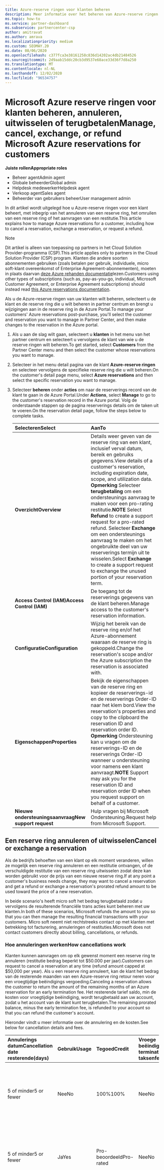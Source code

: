 ```yaml
---
title: Azure-reserve ringen voor klanten beheren
description: Meer informatie over het beheren van Azure-reserve ringen voor een klant, inclusief het annuleren van een reserve ring, het afvragen van een reserve ring of het aanvragen van een restitutie.
ms.topic: how-to
ms.service: partner-dashboard
ms.subservice: partnercenter-csp
author: amitravat
ms.author: amrava
ms.localizationpriority: medium
ms.custom: SEOMAY.20
ms.date: 08/06/2020
ms.openlocfilehash: c377fca3e38161258c836d14202ac4db21484526
ms.sourcegitcommit: 2d9aab15ddc20cb3d9537e68ace33d36f7d8a250
ms.translationtype: MT
ms.contentlocale: nl-NL
ms.lasthandoff: 12/02/2020
ms.locfileid: "96534757"
---
```

# <a name="manage-cancel-exchange-or-refund-microsoft-azure-reservations-for-customers"></a><span data-ttu-id="97b73-103">Microsoft Azure reserve ringen voor klanten beheren, annuleren, uitwisselen of terugbetalen</span><span class="sxs-lookup"><span data-stu-id="97b73-103">Manage, cancel, exchange, or refund Microsoft Azure reservations for customers</span></span>

<span data-ttu-id="97b73-104">**Juiste rollen**</span><span class="sxs-lookup"><span data-stu-id="97b73-104">**Appropriate roles**</span></span>

- <span data-ttu-id="97b73-105">Beheer agent</span><span class="sxs-lookup"><span data-stu-id="97b73-105">Admin agent</span></span>
- <span data-ttu-id="97b73-106">Globale beheerder</span><span class="sxs-lookup"><span data-stu-id="97b73-106">Global admin</span></span>
- <span data-ttu-id="97b73-107">Helpdesk medewerker</span><span class="sxs-lookup"><span data-stu-id="97b73-107">Helpdesk agent</span></span>
- <span data-ttu-id="97b73-108">Verkoop agent</span><span class="sxs-lookup"><span data-stu-id="97b73-108">Sales agent</span></span>
- <span data-ttu-id="97b73-109">Beheerder van gebruikers beheer</span><span class="sxs-lookup"><span data-stu-id="97b73-109">User management admin</span></span>

<span data-ttu-id="97b73-110">In dit artikel wordt uitgelegd hoe u Azure-reserve ringen voor een klant beheert, met inbegrip van het annuleren van een reserve ring, het omruilen van een reserve ring of het aanvragen van een restitutie.</span><span class="sxs-lookup"><span data-stu-id="97b73-110">This article explains how to manage Azure reservations for a customer, including how to cancel a reservation, exchange a reservation, or request a refund.</span></span>

> [!NOTE]
> <span data-ttu-id="97b73-111">Dit artikel is alleen van toepassing op partners in het Cloud Solution Provider-programma (CSP).</span><span class="sxs-lookup"><span data-stu-id="97b73-111">This article applies only to partners in the Cloud Solution Provider (CSP) program.</span></span> <span data-ttu-id="97b73-112">Klanten die andere soorten abonnementen gebruiken (zoals betalen per gebruik, individuele, micro soft-klant overeenkomst of Enterprise Agreement-abonnementen), moeten in plaats daarvan [deze Azure rehanden documentatie](/azure/cost-management-billing/reservations)lezen.</span><span class="sxs-lookup"><span data-stu-id="97b73-112">Customers using other types of subscriptions (such as, pay-as-you-go, individual, Microsoft Customer Agreement, or Enterprise Agreement subscriptions) should instead read [this Azure reservations documentation](/azure/cost-management-billing/reservations).</span></span>

<span data-ttu-id="97b73-113">Als u de Azure-reserve ringen van uw klanten wilt beheren, selecteert u de klant en de reserve ring die u wilt beheren in partner centrum en brengt u wijzigingen aan in de reserve ring in de Azure Portal.</span><span class="sxs-lookup"><span data-stu-id="97b73-113">To manage your customers' Azure reservations post-purchase, you'll select the customer and reservation you want to manage in Partner Center, and then make changes to the reservation in the Azure portal.</span></span>

1. <span data-ttu-id="97b73-114">Als u aan de slag wilt gaan, selecteert u **klanten** in het menu van het partner centrum en selecteert u vervolgens de klant van wie u de reserve ringen wilt beheren.</span><span class="sxs-lookup"><span data-stu-id="97b73-114">To get started, select **Customers** from the Partner Center menu and then select the customer whose reservations you want to manage.</span></span> 

2. <span data-ttu-id="97b73-115">Selecteer in het menu detail pagina van de klant **Azure-reserve ringen** en selecteer vervolgens de specifieke reserve ring die u wilt beheren.</span><span class="sxs-lookup"><span data-stu-id="97b73-115">On the customer's detail page menu, select **Azure reservations** and then select the specific reservation you want to manage.</span></span>  

3. <span data-ttu-id="97b73-116">Selecteer **beheren** onder **acties** om naar de reserverings record van de klant te gaan in de Azure Portal.</span><span class="sxs-lookup"><span data-stu-id="97b73-116">Under **Actions**, select **Manage** to go to the customer's reservation record in the Azure portal.</span></span> <span data-ttu-id="97b73-117">Volg de onderstaande stappen op de pagina reserverings details om de taken uit te voeren.</span><span class="sxs-lookup"><span data-stu-id="97b73-117">On the reservation detail page, follow the steps below to complete tasks.</span></span>  

    | <span data-ttu-id="97b73-118">**Selecteren**</span><span class="sxs-lookup"><span data-stu-id="97b73-118">**Select**</span></span>   | <span data-ttu-id="97b73-119">**Aan**</span><span class="sxs-lookup"><span data-stu-id="97b73-119">**To**</span></span>    |
    |:-----------------------------|:-----------------|
    | <span data-ttu-id="97b73-120">**Overzicht**</span><span class="sxs-lookup"><span data-stu-id="97b73-120">**Overview**</span></span>   | <span data-ttu-id="97b73-121">Details weer geven van de reserve ring van een klant, inclusief verval datum, bereik en gebruiks gegevens.</span><span class="sxs-lookup"><span data-stu-id="97b73-121">View details of a customer's reservation, including expiration date, scope, and utilization data.</span></span> <span data-ttu-id="97b73-122">**Opmerking** Selecteer **terugbetaling** om een ondersteunings aanvraag te maken voor een pro-rating restitutie.</span><span class="sxs-lookup"><span data-stu-id="97b73-122">**NOTE** Select **Refund** to create a support request for a pro-rated refund.</span></span> <span data-ttu-id="97b73-123">Selecteer **Exchange** om een ondersteunings aanvraag te maken om het ongebruikte deel van uw reserverings termijn uit te wisselen.</span><span class="sxs-lookup"><span data-stu-id="97b73-123">Select **Exchange** to create a support request to exchange the unused portion of your reservation term.</span></span>  
    | <span data-ttu-id="97b73-124">**Access Control (IAM)**</span><span class="sxs-lookup"><span data-stu-id="97b73-124">**Access Control (IAM)**</span></span>   | <span data-ttu-id="97b73-125">De toegang tot de reserverings gegevens van de klant beheren.</span><span class="sxs-lookup"><span data-stu-id="97b73-125">Manage access to the customer's reservation information.</span></span>|
    | <span data-ttu-id="97b73-126">**Configuratie**</span><span class="sxs-lookup"><span data-stu-id="97b73-126">**Configuration**</span></span>   | <span data-ttu-id="97b73-127">Wijzig het bereik van de reserve ring en/of het Azure-abonnement waaraan de reserve ring is gekoppeld.</span><span class="sxs-lookup"><span data-stu-id="97b73-127">Change the reservation's scope and/or the Azure subscription the reservation is associated with.</span></span>    |
    | <span data-ttu-id="97b73-128">**Eigenschappen**</span><span class="sxs-lookup"><span data-stu-id="97b73-128">**Properties**</span></span>   | <span data-ttu-id="97b73-129">Bekijk de eigenschappen van de reserve ring en kopieer de reserverings-id en de reserverings Order-ID naar het klem bord.</span><span class="sxs-lookup"><span data-stu-id="97b73-129">View the reservation's properties and copy to the clipboard the reservation ID and reservation order ID.</span></span> <span data-ttu-id="97b73-130">**Opmerking** Ondersteuning kan u vragen om de reserverings-ID en de reserverings Order-ID wanneer u ondersteuning voor namens een klant aanvraagt.</span><span class="sxs-lookup"><span data-stu-id="97b73-130">**NOTE** Support may ask you for the reservation ID and reservation order ID when you request support on behalf of a customer.</span></span>    |
    | <span data-ttu-id="97b73-131">**Nieuwe ondersteuningsaanvraag**</span><span class="sxs-lookup"><span data-stu-id="97b73-131">**New support request**</span></span>    | <span data-ttu-id="97b73-132">Hulp vragen bij Microsoft Ondersteuning.</span><span class="sxs-lookup"><span data-stu-id="97b73-132">Request help from Microsoft Support.</span></span>   |
 
## <a name="cancel-or-exchange-a-reservation"></a><span data-ttu-id="97b73-133">Een reserve ring annuleren of uitwisselen</span><span class="sxs-lookup"><span data-stu-id="97b73-133">Cancel or exchange a reservation</span></span>

<span data-ttu-id="97b73-134">Als de bedrijfs behoeften van een klant op elk moment veranderen, willen ze mogelijk een reserve ring annuleren en een restitutie ontvangen, of de verschuldigde restitutie van een reserve ring uitwisselen zodat deze kan worden gebruikt voor de prijs van een nieuwe reserve ring.</span><span class="sxs-lookup"><span data-stu-id="97b73-134">If at any point a customer's business needs change, they may want to cancel a reservation and get a refund or exchange a reservation's prorated refund amount to be used toward the price of a new reservation.</span></span>

<span data-ttu-id="97b73-135">In beide scenario's heeft micro soft het bedrag terugbetaald zodat u vervolgens de resulterende financiële trans acties kunt beheren met uw klanten.</span><span class="sxs-lookup"><span data-stu-id="97b73-135">In both of these scenarios, Microsoft refunds the amount to you so that you can then manage the resulting financial transactions with your customers.</span></span> <span data-ttu-id="97b73-136">Micro soft neemt niet rechtstreeks contact op met klanten met betrekking tot facturering, annuleringen of restituties.</span><span class="sxs-lookup"><span data-stu-id="97b73-136">Microsoft does not contact customers directly about billing, cancellations, or refunds.</span></span>

### <a name="how-cancellations-work"></a><span data-ttu-id="97b73-137">Hoe annuleringen werken</span><span class="sxs-lookup"><span data-stu-id="97b73-137">How cancellations work</span></span>

<span data-ttu-id="97b73-138">Klanten kunnen aanvragen om op elk gewenst moment een reserve ring te annuleren (restitutie bedrag beperkt tot $50.000 per jaar).</span><span class="sxs-lookup"><span data-stu-id="97b73-138">Customers can request to cancel a reservation at any time (refund amount capped at $50,000 per year).</span></span> <span data-ttu-id="97b73-139">Als u een reserve ring annuleert, kan de klant het bedrag van de resterende maanden van een Azure-reserve ring retour neren voor een vroegtijdige beëindigings vergoeding.</span><span class="sxs-lookup"><span data-stu-id="97b73-139">Canceling a reservation allows the customer to return the amount of the remaining months of an Azure reservation for an early termination fee.</span></span> <span data-ttu-id="97b73-140">Het resterende tarief saldo, min de kosten voor vroegtijdige beëindiging, wordt terugbetaald aan uw account, zodat u het account van de klant kunt terugbetalen.</span><span class="sxs-lookup"><span data-stu-id="97b73-140">The remaining prorated balance, minus the early termination fee, is refunded to your account so that you can refund the customer's account.</span></span> 

<span data-ttu-id="97b73-141">Hieronder vindt u meer informatie over de annulering en de kosten.</span><span class="sxs-lookup"><span data-stu-id="97b73-141">See below for cancellation details and fees.</span></span>


|<span data-ttu-id="97b73-142">**Annulerings datum**</span><span class="sxs-lookup"><span data-stu-id="97b73-142">**Cancellation date**</span></span><br> <span data-ttu-id="97b73-143">resterende</span><span class="sxs-lookup"><span data-stu-id="97b73-143">(days)</span></span>   |<span data-ttu-id="97b73-144">**Gebruik**</span><span class="sxs-lookup"><span data-stu-id="97b73-144">**Usage**</span></span>    |<span data-ttu-id="97b73-145">**Tegoed**</span><span class="sxs-lookup"><span data-stu-id="97b73-145">**Credit**</span></span>  |<span data-ttu-id="97b73-146">**Vroege beëindiging**</span><span class="sxs-lookup"><span data-stu-id="97b73-146">**Early termination**</span></span><br> <span data-ttu-id="97b73-147">taksen</span><span class="sxs-lookup"><span data-stu-id="97b73-147">fee</span></span>    |<span data-ttu-id="97b73-148">**Restitutie limiet**</span><span class="sxs-lookup"><span data-stu-id="97b73-148">**Refund cap**</span></span> | 
|:----------------------------------|:------------|:-----------|:--------------------------------|:--------------|
|<span data-ttu-id="97b73-149">5 of minder</span><span class="sxs-lookup"><span data-stu-id="97b73-149">5 or fewer</span></span>                         | <span data-ttu-id="97b73-150">Nee</span><span class="sxs-lookup"><span data-stu-id="97b73-150">No</span></span>          | <span data-ttu-id="97b73-151">100%</span><span class="sxs-lookup"><span data-stu-id="97b73-151">100%</span></span>       | <span data-ttu-id="97b73-152">Nee</span><span class="sxs-lookup"><span data-stu-id="97b73-152">No</span></span>                              | <span data-ttu-id="97b73-153">$50.000 USD</span><span class="sxs-lookup"><span data-stu-id="97b73-153">$50,000 USD</span></span>   |
|<span data-ttu-id="97b73-154">5 of minder</span><span class="sxs-lookup"><span data-stu-id="97b73-154">5 or fewer</span></span>                         | <span data-ttu-id="97b73-155">Ja</span><span class="sxs-lookup"><span data-stu-id="97b73-155">Yes</span></span>         | <span data-ttu-id="97b73-156">Pro-beoordeeld</span><span class="sxs-lookup"><span data-stu-id="97b73-156">Pro-rated</span></span>  | <span data-ttu-id="97b73-157">Nee</span><span class="sxs-lookup"><span data-stu-id="97b73-157">No</span></span>                              | <span data-ttu-id="97b73-158">$50.000 USD</span><span class="sxs-lookup"><span data-stu-id="97b73-158">$50,000 USD</span></span>   |
|<span data-ttu-id="97b73-159">Meer dan 5</span><span class="sxs-lookup"><span data-stu-id="97b73-159">More than 5</span></span>                        | <span data-ttu-id="97b73-160">Nee</span><span class="sxs-lookup"><span data-stu-id="97b73-160">No</span></span>          | <span data-ttu-id="97b73-161">Pro-beoordeeld</span><span class="sxs-lookup"><span data-stu-id="97b73-161">Pro-rated</span></span>  | <span data-ttu-id="97b73-162">12%</span><span class="sxs-lookup"><span data-stu-id="97b73-162">12%</span></span>                             | <span data-ttu-id="97b73-163">$50.000 USD</span><span class="sxs-lookup"><span data-stu-id="97b73-163">$50,000 USD</span></span>   |
|<span data-ttu-id="97b73-164">Meer dan 5</span><span class="sxs-lookup"><span data-stu-id="97b73-164">More than 5</span></span>                        | <span data-ttu-id="97b73-165">Ja</span><span class="sxs-lookup"><span data-stu-id="97b73-165">Yes</span></span>         | <span data-ttu-id="97b73-166">Pro-beoordeeld</span><span class="sxs-lookup"><span data-stu-id="97b73-166">Pro-rated</span></span>  | <span data-ttu-id="97b73-167">12%</span><span class="sxs-lookup"><span data-stu-id="97b73-167">12%</span></span>                             | <span data-ttu-id="97b73-168">$50.000 USD</span><span class="sxs-lookup"><span data-stu-id="97b73-168">$50,000 USD</span></span>   |

### <a name="how-exchanges-work"></a><span data-ttu-id="97b73-169">Hoe uitwisselingen werken</span><span class="sxs-lookup"><span data-stu-id="97b73-169">How exchanges work</span></span> 

<span data-ttu-id="97b73-170">Als een klant een andere reserve ring wil kopen dan het account dat oorspronkelijk door u is gekocht, kunnen ze een uitwisseling aanvragen.</span><span class="sxs-lookup"><span data-stu-id="97b73-170">If a customer wants to buy a different reservation than the one they originally bought from you, they can request an exchange.</span></span> <span data-ttu-id="97b73-171">Het uitwisselen van een reserve ring kan een aantrekkelijk alternatief zijn voor het annuleren van een reserve ring omdat de klant het bedrag van de gefactureerde restitutie kan gebruiken voor de prijs van de nieuwe reserve ring.</span><span class="sxs-lookup"><span data-stu-id="97b73-171">Exchanging a reservation can be an attractive alternative to canceling a reservation because it allows the customer to use the prorated refund amount toward the price of the new reservation.</span></span> 

<span data-ttu-id="97b73-172">Het bedrag van de evenredige restitutie wordt gecrediteerd aan uw account, zodat u de klant een uitwisseling kunt aanbieden.</span><span class="sxs-lookup"><span data-stu-id="97b73-172">The prorated refund amount is credited to your account so that you can offer the customer an exchange.</span></span>

## <a name="request-a-refund-or-exchange-on-behalf-of-a-customer"></a><span data-ttu-id="97b73-173">Een terugbetaling of uitwisseling aanvragen namens een klant</span><span class="sxs-lookup"><span data-stu-id="97b73-173">Request a refund or exchange on behalf of a customer</span></span>

<span data-ttu-id="97b73-174">Als u een ondersteunings aanvraag wilt indienen voor een terugbetaling of uitwisseling namens uw klanten, selecteert u de klant en de reserve ring in partner centrum en maakt u de ondersteunings aanvraag in de Azure Portal.</span><span class="sxs-lookup"><span data-stu-id="97b73-174">To file a support request for a refund or exchange on behalf of your customers, you'll select the customer and reservation in Partner Center, and then create the support request in the Azure portal.</span></span> 

>[!NOTE]
><span data-ttu-id="97b73-175">Microsoft Ondersteuning agents kunnen u vragen de reserverings-ID en de reserverings Order-ID op te geven.</span><span class="sxs-lookup"><span data-stu-id="97b73-175">Microsoft Support agents may ask you to provide the reservation ID and reservation order ID.</span></span> <span data-ttu-id="97b73-176">U kunt deze informatie vinden op de **Eigenschappen** pagina van de reserve ring in de Azure Portal.</span><span class="sxs-lookup"><span data-stu-id="97b73-176">You can find this information on the reservation's **Properties** page in the Azure portal.</span></span>

1. <span data-ttu-id="97b73-177">Als u aan de slag wilt gaan, selecteert u **klanten** in het menu van het partner centrum en selecteert u vervolgens de klant die een terugbetaling wil.</span><span class="sxs-lookup"><span data-stu-id="97b73-177">To get started, select **Customers** from the Partner Center menu and then select the customer who wants a refund.</span></span> 

2. <span data-ttu-id="97b73-178">Selecteer **Azure-reserve ringen** op de detail pagina van de klant en selecteer vervolgens de specifieke reserve ring die de klant wil terugbetalen.</span><span class="sxs-lookup"><span data-stu-id="97b73-178">On the customer's detail page, select **Azure reservations** and then select the specific reservation the customer wants refunded.</span></span>  

3. <span data-ttu-id="97b73-179">Selecteer onder **acties** de optie **terugbetaling** om naar de reserverings record van de klant in de Azure portal te gaan en een ondersteunings aanvraag te initiëren.</span><span class="sxs-lookup"><span data-stu-id="97b73-179">Under **Actions**, select **Refund** to go to the customer's reservation record in the Azure portal and initiate a support request.</span></span>  

4. <span data-ttu-id="97b73-180">Voer op de pagina **nieuwe ondersteunings aanvraag** de volgende stappen uit om een restitutie aan te vragen.</span><span class="sxs-lookup"><span data-stu-id="97b73-180">On the **New support request** page, follow the steps below to request a refund.</span></span> <span data-ttu-id="97b73-181">Selecteer **volgende** na elke stap.</span><span class="sxs-lookup"><span data-stu-id="97b73-181">Select **Next** after each step.</span></span> 

   |<span data-ttu-id="97b73-182">**Stap**</span><span class="sxs-lookup"><span data-stu-id="97b73-182">**Step**</span></span>                    |<span data-ttu-id="97b73-183">**Selecties**</span><span class="sxs-lookup"><span data-stu-id="97b73-183">**Selections**</span></span>    |
   |:---------------------------|:-----------------|
   |<span data-ttu-id="97b73-184">**1 basis beginselen**</span><span class="sxs-lookup"><span data-stu-id="97b73-184">**1 Basics**</span></span>                |<span data-ttu-id="97b73-185">Probleem type: facturering.</span><span class="sxs-lookup"><span data-stu-id="97b73-185">Issue type: Billing.</span></span>  |
   |<span data-ttu-id="97b73-186">**2 probleem**</span><span class="sxs-lookup"><span data-stu-id="97b73-186">**2 Problem**</span></span>               |<span data-ttu-id="97b73-187">Probleem type: reserverings beheer.</span><span class="sxs-lookup"><span data-stu-id="97b73-187">Problem type: Reservation management.</span></span> <span data-ttu-id="97b73-188">Categorie: uitwisselingen en terugbetalingen.</span><span class="sxs-lookup"><span data-stu-id="97b73-188">Category: Exchanges and refunds.</span></span> |
   |<span data-ttu-id="97b73-189">**3 contact gegevens**</span><span class="sxs-lookup"><span data-stu-id="97b73-189">**3 Contact information**</span></span>   |<span data-ttu-id="97b73-190">Selecteer uw voor keuren en voer de vereiste gegevens in.</span><span class="sxs-lookup"><span data-stu-id="97b73-190">Select your preferences and enter the required information.</span></span> 

5. <span data-ttu-id="97b73-191">Selecteer **maken** wanneer u klaar bent.</span><span class="sxs-lookup"><span data-stu-id="97b73-191">Select **Create** when done.</span></span>

## <a name="azure-reservations-resources"></a><span data-ttu-id="97b73-192">Resources voor Azure-reserve ringen</span><span class="sxs-lookup"><span data-stu-id="97b73-192">Azure reservations resources</span></span>

|<span data-ttu-id="97b73-193">**Voor informatie over**</span><span class="sxs-lookup"><span data-stu-id="97b73-193">**For information about**</span></span>   |<span data-ttu-id="97b73-194">**Leest u**</span><span class="sxs-lookup"><span data-stu-id="97b73-194">**Read this**</span></span>    |
|:-----------------------------|:-----------------|
|<span data-ttu-id="97b73-195">Overzicht van Azure-reserve ringen in CSP</span><span class="sxs-lookup"><span data-stu-id="97b73-195">Azure reservations in CSP overview</span></span>  | [<span data-ttu-id="97b73-196">Gereserveerde instanties van Microsoft Azure verkopen</span><span class="sxs-lookup"><span data-stu-id="97b73-196">Sell Microsoft Azure Reserved Instances</span></span>](azure-reservations.md) |
|<span data-ttu-id="97b73-197">Azure-reserve ringen voor uw klanten kopen in het partner centrum</span><span class="sxs-lookup"><span data-stu-id="97b73-197">Purchasing Azure reservations for your customers in Partner Center</span></span>   | [<span data-ttu-id="97b73-198">Azure-reserve ringen kopen</span><span class="sxs-lookup"><span data-stu-id="97b73-198">Buy Azure reservations</span></span>](azure-reservations-buying.md) |
|<span data-ttu-id="97b73-199">Bepaal de juiste VM-grootte en controleer het gebruik van de virtuele machine van de klant</span><span class="sxs-lookup"><span data-stu-id="97b73-199">Determine the correct VM size and verify customer VM usage</span></span>   | [<span data-ttu-id="97b73-200">VM-grootte voor maximum gebruik van Azure-reserve ring</span><span class="sxs-lookup"><span data-stu-id="97b73-200">VM sizing for maximum Azure reservation usage</span></span>](azure-usage.md)   |
|<span data-ttu-id="97b73-201">Azure-reserve ringen aanschaffen met de Partner Center-API</span><span class="sxs-lookup"><span data-stu-id="97b73-201">Purchasing Azure reservations using the Partner Center API</span></span> | <span data-ttu-id="97b73-202">[Azure reserved VM instances kopen](/partner-center/develop/purchase-azure-reservations) in de ontwikkelaars documentatie van partner Center</span><span class="sxs-lookup"><span data-stu-id="97b73-202">[Purchase Azure Reserved VM Instances](/partner-center/develop/purchase-azure-reservations) in the Partner Center developer documentation</span></span>   |
|<span data-ttu-id="97b73-203">Klanten toestemming geven om hun eigen Azure-reserve ringen te kopen vanuit een abonnement dat u hebt aangeschaft.</span><span class="sxs-lookup"><span data-stu-id="97b73-203">Giving customers permission to buy their own Azure reservations from a subscription you purchased for them.</span></span> | [<span data-ttu-id="97b73-204">Geef klanten toestemming om hun eigen Azure-reserve ringen te kopen</span><span class="sxs-lookup"><span data-stu-id="97b73-204">Give customers permission to buy their own Azure reservations</span></span>](give-customers-permission.md)   |
